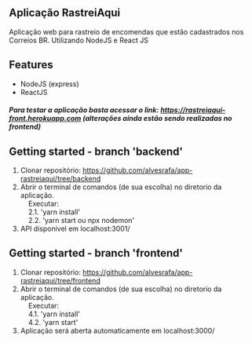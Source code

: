 
## Aplicação RastreiAqui
Aplicação web para rastreio de encomendas que estão cadastrados nos Correios BR. Utilizando NodeJS e React JS

## Features
- NodeJS (express)
- ReactJS

##### Para testar a aplicação basta acessar o link: https://rastreiaqui-front.herokuapp.com (alterações ainda estão sendo realizadas no frontend)

## Getting started - branch 'backend'
1. Clonar repositório: https://github.com/alvesrafa/app-rastreiaqui/tree/backend <br>
2. Abrir o terminal de comandos (de sua escolha) no diretorio da aplicação. <br>
&nbsp;&nbsp;&nbsp;&nbsp;Executar: <br>
&nbsp;&nbsp;&nbsp;&nbsp;2.1. 'yarn install' <br>
&nbsp;&nbsp;&nbsp;&nbsp;2.2. 'yarn start ou npx nodemon'<br>
3. API disponivel em localhost:3001/

## Getting started - branch 'frontend'
1. Clonar repositório: https://github.com/alvesrafa/app-rastreiaqui/tree/frontend <br>
2. Abrir o terminal de comandos (de sua escolha) no diretorio da aplicação. <br>
&nbsp;&nbsp;&nbsp;&nbsp;Executar: <br>
&nbsp;&nbsp;&nbsp;&nbsp;4.1. 'yarn install' <br>
&nbsp;&nbsp;&nbsp;&nbsp;4.2. 'yarn start' <br>
5. Aplicação será aberta automaticamente em localhost:3000/
